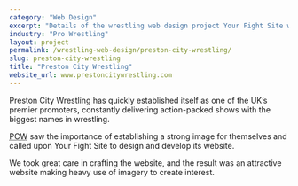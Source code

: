 ```yaml
---
category: "Web Design"
excerpt: "Details of the wrestling web design project Your Fight Site worked on with Preston City Wrestling."
industry: "Pro Wrestling"
layout: project
permalink: /wrestling-web-design/preston-city-wrestling/
slug: preston-city-wrestling
title: "Preston City Wrestling"
website_url: www.prestoncitywrestling.com
---
```

<p>Preston City Wrestling has quickly established itself as one of the UK’s premier promoters, constantly delivering action-packed shows with the biggest names in wrestling.</p>
<p><abbr class="initialism" title="Preston City Wrestling">PCW</abbr> saw the importance of establishing a strong image for themselves and called upon Your Fight Site to design and develop its website.</p>
<p>We took great care in crafting the website, and the result was an attractive website making heavy use of imagery to create interest.</p>
